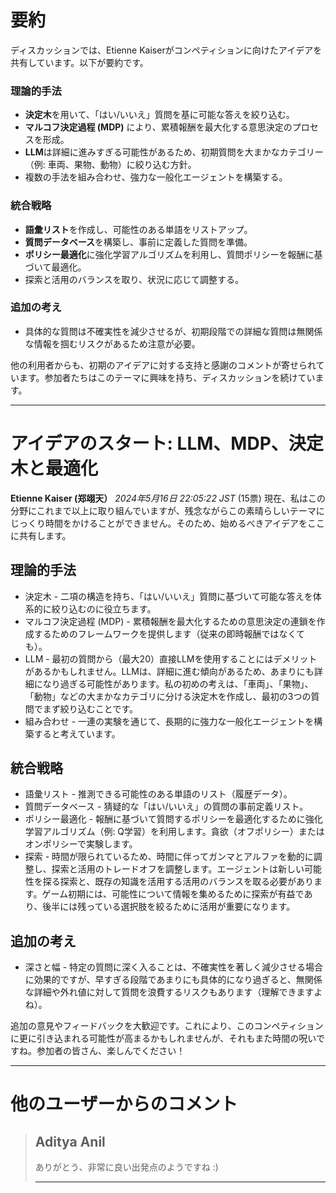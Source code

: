 # 要約 
ディスカッションでは、Etienne Kaiserがコンペティションに向けたアイデアを共有しています。以下が要約です。

### 理論的手法
- **決定木**を用いて、「はい/いいえ」質問を基に可能な答えを絞り込む。
- **マルコフ決定過程 (MDP)** により、累積報酬を最大化する意思決定のプロセスを形成。
- **LLM**は詳細に進みすぎる可能性があるため、初期質問を大まかなカテゴリー（例: 車両、果物、動物）に絞り込む方針。
- 複数の手法を組み合わせ、強力な一般化エージェントを構築する。

### 統合戦略
- **語彙リスト**を作成し、可能性のある単語をリストアップ。
- **質問データベース**を構築し、事前に定義した質問を準備。
- **ポリシー最適化**に強化学習アルゴリズムを利用し、質問ポリシーを報酬に基づいて最適化。
- 探索と活用のバランスを取り、状況に応じて調整する。

### 追加の考え
- 具体的な質問は不確実性を減少させるが、初期段階での詳細な質問は無関係な情報を掴むリスクがあるため注意が必要。

他の利用者からも、初期のアイデアに対する支持と感謝のコメントが寄せられています。参加者たちはこのテーマに興味を持ち、ディスカッションを続けています。

---
# アイデアのスタート: LLM、MDP、決定木と最適化
**Etienne Kaiser (郑翊天）** *2024年5月16日 22:05:22 JST* (15票)
現在、私はこの分野にこれまで以上に取り組んでいますが、残念ながらこの素晴らしいテーマにじっくり時間をかけることができません。そのため、始めるべきアイデアをここに共有します。

## 理論的手法
- 決定木 - 二項の構造を持ち、「はい/いいえ」質問に基づいて可能な答えを体系的に絞り込むのに役立ちます。
- マルコフ決定過程 (MDP) - 累積報酬を最大化するための意思決定の連鎖を作成するためのフレームワークを提供します（従来の即時報酬ではなくても）。
- LLM - 最初の質問から（最大20）直接LLMを使用することにはデメリットがあるかもしれません。LLMは、詳細に進む傾向があるため、あまりにも詳細になり過ぎる可能性があります。私の初めの考えは、「車両」、「果物」、「動物」などの大まかなカテゴリに分ける決定木を作成し、最初の3つの質問でまず絞り込むことです。
- 組み合わせ - 一連の実験を通じて、長期的に強力な一般化エージェントを構築すると考えています。

## 統合戦略
- 語彙リスト - 推測できる可能性のある単語のリスト（履歴データ）。
- 質問データベース - 猜疑的な「はい/いいえ」の質問の事前定義リスト。
- ポリシー最適化 - 報酬に基づいて質問するポリシーを最適化するために強化学習アルゴリズム（例: Q学習）を利用します。貪欲（オフポリシー）またはオンポリシーで実験します。
- 探索 - 時間が限られているため、時間に伴ってガンマとアルファを動的に調整し、探索と活用のトレードオフを調整します。エージェントは新しい可能性を探る探索と、既存の知識を活用する活用のバランスを取る必要があります。ゲーム初期には、可能性について情報を集めるために探索が有益であり、後半には残っている選択肢を絞るために活用が重要になります。

## 追加の考え
- 深さと幅 - 特定の質問に深く入ることは、不確実性を著しく減少させる場合に効果的ですが、早すぎる段階であまりにも具体的になり過ぎると、無関係な詳細や外れ値に対して質問を浪費するリスクもあります（理解できますよね）。

追加の意見やフィードバックを大歓迎です。これにより、このコンペティションに更に引き込まれる可能性が高まるかもしれませんが、それもまた時間の呪いですね。参加者の皆さん、楽しんでください！

---
# 他のユーザーからのコメント
> ## Aditya Anil
> 
> ありがとう、非常に良い出発点のようですね :) 
> 
> ---
